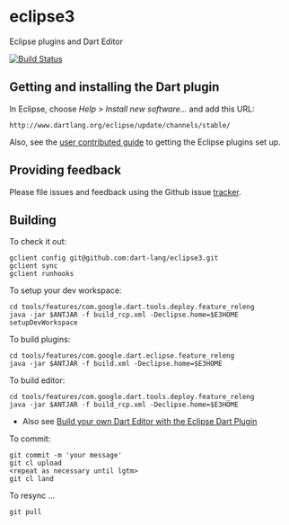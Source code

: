 # eclipse3

Eclipse plugins and Dart Editor

[![Build Status](https://travis-ci.org/dart-lang/eclipse3.svg)](https://travis-ci.org/dart-lang/eclipse3)

## Getting and installing the Dart plugin

In Eclipse, choose *Help > Install new software…* and add this URL:

```
http://www.dartlang.org/eclipse/update/channels/stable/
```

Also, see the
[user contributed guide](http://dartrad.blogspot.com/2015/05/build-your-own-dart-editor.html)
to getting the Eclipse plugins set up.

## Providing feedback

Please file issues and feedback using the Github issue
[tracker](https://github.com/dart-lang/eclipse3/issues).

## Building

To check it out:

```shell
gclient config git@github.com:dart-lang/eclipse3.git
gclient sync
gclient runhooks
```

To setup your dev workspace:

```shell
cd tools/features/com.google.dart.tools.deploy.feature_releng
java -jar $ANTJAR -f build_rcp.xml -Declipse.home=$E3HOME setupDevWorkspace
```

To build plugins:

```shell
cd tools/features/com.google.dart.eclipse.feature_releng
java -jar $ANTJAR -f build.xml -Declipse.home=$E3HOME
```

To build editor:

```shell
cd tools/features/com.google.dart.tools.deploy.feature_releng
java -jar $ANTJAR -f build_rcp.xml -Declipse.home=$E3HOME
```

* Also see [Build your own Dart Editor with the Eclipse Dart Plugin](http://dartrad.blogspot.com/2015/05/build-your-own-dart-editor.html)

To commit:

```shell
git commit -m 'your message'
git cl upload
<repeat as necessary until lgtm>
git cl land
```

To resync ...

```shell
git pull
```
